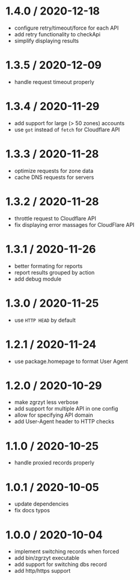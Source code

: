 
1.4.0 / 2020-12-18
==================

 * configure retry/timeout/force for each API
 * add retry functionality to checkApi
 * simplify displaying results

1.3.5 / 2020-12-09
==================

 * handle request timeout properly

1.3.4 / 2020-11-29
==================

 * add support for large (> 50 zones) accounts
 * use `got`  instead of `fetch` for Cloudflare API

1.3.3 / 2020-11-28
==================

 * optimize requests for zone data
 * cache DNS requests for servers

1.3.2 / 2020-11-28
==================

 * throttle request to Cloudflare API
 * fix displaying error massages for CloudFlare API

1.3.1 / 2020-11-26
==================

 * better formating for reports
 * report results grouped by action
 * add debug module

1.3.0 / 2020-11-25
==================

 * use `HTTP HEAD` by default

1.2.1 / 2020-11-24
==================

 * use package.homepage to format User Agent

1.2.0 / 2020-10-29
==================

 * make zgrzyt less verbose
 * add support for multiple API in one config
 * allow for specifying API domain
 * add User-Agent header to HTTP checks

1.1.0 / 2020-10-25
==================

 * handle proxied records properly

1.0.1 / 2020-10-05
==================

 * update dependencies
 * fix docs typos

1.0.0 / 2020-10-04
==================

 * implement switching records when forced
 * add bin/zgrzyt executable
 * add support for switching dbs record
 * add http/https support
